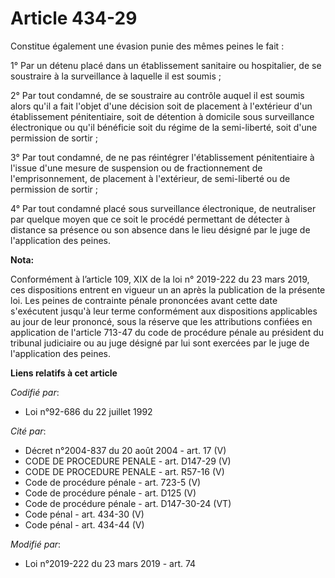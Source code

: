 # Article 434-29

Constitue également une évasion punie des mêmes peines le fait : 

1° Par un détenu placé dans un établissement sanitaire ou hospitalier, de se soustraire à la surveillance à laquelle il est
soumis ; 

2° Par tout condamné, de se soustraire au contrôle auquel il est soumis alors qu'il a fait l'objet d'une décision soit de
placement à l'extérieur d'un établissement pénitentiaire, soit de   détention à domicile sous surveillance électronique ou
qu'il bénéficie soit du régime de la semi-liberté, soit d'une permission de sortir ; 

3° Par tout condamné, de ne pas réintégrer l'établissement pénitentiaire à l'issue d'une mesure de suspension ou de
fractionnement de l'emprisonnement, de placement à l'extérieur, de semi-liberté ou de permission de sortir ; 

4° Par tout condamné placé sous surveillance électronique, de neutraliser par quelque moyen que ce soit le procédé permettant
de détecter à distance sa présence ou son absence dans le lieu désigné par le juge de l'application des peines.

**Nota:**

Conformément à l’article 109, XIX de la loi n° 2019-222 du 23 mars 2019, ces dispositions entrent en vigueur un an après la
publication de la présente loi. Les peines de contrainte pénale prononcées avant cette date s'exécutent jusqu'à leur terme
conformément aux dispositions applicables au jour de leur prononcé, sous la réserve que les attributions confiées en
application de l'article 713-47 du code de procédure pénale au président du tribunal judiciaire ou au juge désigné par lui
sont exercées par le juge de l'application des peines.

**Liens relatifs à cet article**

_Codifié par_:

  - Loi n°92-686 du 22 juillet 1992

_Cité par_:

  - Décret n°2004-837 du 20 août 2004 - art. 17 (V)
  - CODE DE PROCEDURE PENALE - art. D147-29 (V)
  - CODE DE PROCEDURE PENALE - art. R57-16 (V)
  - Code de procédure pénale - art. 723-5 (V)
  - Code de procédure pénale - art. D125 (V)
  - Code de procédure pénale - art. D147-30-24 (VT)
  - Code pénal - art. 434-30 (V)
  - Code pénal - art. 434-44 (V)

_Modifié par_:

  - Loi n°2019-222 du 23 mars 2019 - art. 74
